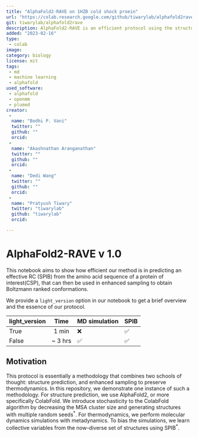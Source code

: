 ```yaml
---
title: "AlphaFold2-RAVE on 1HZB cold shock proein"
url: "https://colab.research.google.com/github/tiwarylab/alphafold2rave/blob/main/fullrunthrough_CSP.ipynb"
git: tiwarylab/alphafold2rave
description: AlphaFold2-RAVE is an efficient protocol using the structural outputs from AlphaFold2 as initializations for AI augmented molecular dynamics. These simulations result in Boltzmann ranked ensembles.
added: "2023-02-16"
type: 
 - colab
image: 
category: biology
license: mit
tags: 
 - md
 - machine learning
 - alphafold
used_software:
 - alphafold
 - openmm
 - plumed
creator: 
 - 
  name: "Bodhi P. Vani"
  twitter: ""
  github: ""
  orcid: 
 - 
  name: "Akashnathan Aranganathan"
  twitter: ""
  github: ""
  orcid: 
 - 
  name: "Dedi Wang"
  twitter: ""
  github: ""
  orcid: 
 - 
  name: "Pratyush Tiwary"
  twitter: "tiwarylab"
  github: "tiwarylab"
  orcid: 

---
```

# AlphaFold2-RAVE v 1.0

This notebook aims to show how efficient our method is in predicting an effective RC (SPIB) from the amino acid sequence of a protein of interest(CSP), that can then be used in enhanced sampling to obtain Boltzmann ranked conformations.

We provide a `light_version` option in our notebook to get a brief overview and the essence of our protocol.

| light_version  |   Time   | MD simulation  | SPIB |
|----------------|:--------:|----------------|------|
|      True      |  1  min  |       :x:      |   ✅ |
|      False     |  ~ 3 hrs |        ✅      |   ✅ |

## Motivation

This protocol is essentially a methodology that combines two schools of thought: structure prediction, and enhanced sampling to preserve thermodynamics. In this repository, we demonstrate one instance of such a methodology. For structure prediction, we use AlphaFold2, or more specifically ColabFold. We introduce stochasticity to the ColabFold algorithm by decreasing the MSA cluster size and generating structures with multiple random seeds<sup>\*</sup>. For thermodynamics, we perform molecular dynamics simulations with metadynamics. To bias the simulations, we learn collective variables from the now-diverse set of structures using SPIB<sup>\*</sup>.
